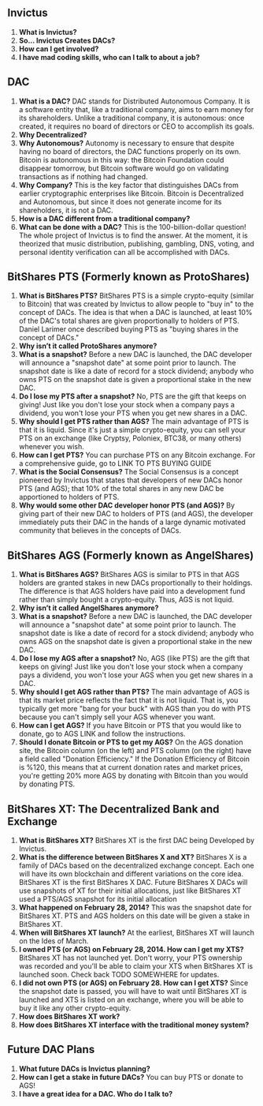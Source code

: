
Invictus
--------
1. **What is Invictus?**
2. **So… Invictus Creates DACs?**
3. **How can I get involved?**
4. **I have mad coding skills, who can I talk to about a job?**


DAC
---
1. **What is a DAC?** DAC stands for Distributed Autonomous Company. It is a software entity that, like a traditional company, aims to earn money for its shareholders. Unlike a traditional company, it is autonomous: once created, it requires no board of directors or CEO to accomplish its goals.
2. **Why Decentralized?**
3. **Why Autonomous?** Autonomy is necessary to ensure that despite having no board of directors, the DAC functions properly on its own. Bitcoin is autonomous in this way: the Bitcoin Foundation could disappear tomorrow, but Bitcoin software would go on validating transactions as if nothing had changed.
4. **Why Company?** This is the key factor that distinguishes DACs from earlier cryptographic enterprises like Bitcoin. Bitcoin is Decentralized and Autonomous, but since it does not generate income for its shareholders, it is not a DAC. 
5. **How is a DAC different from a traditional company?**
6. **What can be done with a DAC?** This is the 100-billion-dollar question! The whole project of Invictus is to find the answer. At the moment, it is theorized that music distribution, publishing, gambling, DNS, voting, and personal identity verification can all be accomplished with DACs.


BitShares PTS (Formerly known as ProtoShares)
-----------------------------------------------
1. **What is BitShares PTS?** BitShares PTS is a simple crypto-equity (similar to Bitcoin) that was created by Invictus to allow people to "buy in" to the concept of DACs. The idea is that when a DAC is launched, at least 10% of the DAC's total shares are given proportionally to holders of PTS. Daniel Larimer once described buying PTS as "buying shares in the concept of DACs."
2. **Why isn’t it called ProtoShares anymore?**
3. **What is a snapshot?** Before a new DAC is launched, the DAC developer will announce a "snapshot date" at some point prior to launch. The snapshot date is like a date of record for a stock dividend; anybody who owns PTS on the snapshot date is given a proportional stake in the new DAC.
5. **Do I lose my PTS after a snapshot?** No, PTS are the gift that keeps on giving! Just like you don't lose your stock when a company pays a dividend, you won't lose your PTS when you get new shares in a DAC.
6. **Why should I get PTS rather than AGS?** The main advantage of PTS is that it is liquid. Since it's just a simple crypto-equity, you can sell your PTS on an exchange (like Cryptsy, Poloniex, BTC38, or many others) whenever you wish.
7. **How can I get PTS?** You can purchase PTS on any Bitcoin exchange. For a comprehensive guide, go to LINK TO PTS BUYING GUIDE
8. **What is the Social Consensus?** The Social Consensus is a concept pioneered by Invictus that states that developers of new DACs honor PTS (and AGS); that 10% of the total shares in any new DAC be apportioned to holders of PTS.
9. **Why would some other DAC developer honor PTS (and AGS)?** By giving part of their new DAC to holders of PTS (and AGS), the developer immediately puts their DAC in the hands of a large dynamic motivated community that believes in the concepts of DACs.



BitShares AGS (Formerly known as AngelShares)
-----------------------------------------------
1. **What is BitShares AGS?** BitShares AGS is similar to PTS in that AGS holders are granted stakes in new DACs proportionally to their holdings. The difference is that AGS holders have paid into a development fund rather than simply bought a crypto-equity. Thus, AGS is not liquid.
2. **Why isn’t it called AngelShares anymore?**
3. **What is a snapshot?** Before a new DAC is launched, the DAC developer will announce a "snapshot date" at some point prior to launch. The snapshot date is like a date of record for a stock dividend; anybody who owns AGS on the snapshot date is given a proportional stake in the new DAC.
4. **Do I lose my AGS after a snapshot?** No, AGS (like PTS) are the gift that keeps on giving! Just like you don't lose your stock when a company pays a dividend, you won't lose your AGS when you get new shares in a DAC.
5. **Why should I get AGS rather than PTS?** The main advantage of AGS is that its market price reflects the fact that it is not liquid. That is, you typically get more "bang for your buck" with AGS than you do with PTS because you can't simply sell your AGS whenever you want.
6. **How can I get AGS?** If you have Bitcoin or PTS that you would like to donate, go to AGS LINK and follow the instructions.
7. **Should I donate Bitcoin or PTS to get my AGS?** On the AGS donation site, the Bitcoin column (on the left) and PTS column (on the right) have a field called "Donation Efficiency." If the Donation Efficiency of Bitcoin is %120, this means that at current donation rates and market prices, you're getting 20% more AGS by donating with Bitcoin than you would by donating PTS.


BitShares XT: The Decentralized Bank and Exchange
-----------------------------------------------
1. **What is BitShares XT?** BitShares XT is the first DAC being Developed by Invictus.
2. **What is the difference between BitShares X and XT?**  BitShares X is a family of DACs based on the decentralized exchange concept. Each one will have its own blockchain and different variations on the core idea. BitShares XT is the first BitShares X DAC. Future BitShares X DACs will use snapshots of XT for their initial allocations, just like BitShares XT used a PTS/AGS snapshot for its initial allocation
2. **What happened on February 28, 2014?** This was the snapshot date for BitShares XT. PTS and AGS holders on this date will be given a stake in BitShares XT.
3. **When will BitShares XT launch?** At the earliest, BitShares XT will launch on the Ides of March.
4. **I owned PTS (or AGS) on February 28, 2014. How can I get my XTS?** BitShares XT has not launched yet. Don't worry, your PTS ownership was recorded and you'll be able to claim your XTS when BitShares XT is launched soon. Check back TODO SOMEWHERE for updates.
5. **I did not own PTS (or AGS) on February 28. How can I get XTS?** Since the snapshot date is passed, you will have to wait until BitShares XT is launched and XTS is listed on an exchange, where you will be able to buy it like any other crypto-equity.
6. **How does BitShares XT work?**
7. **How does BitShares XT interface with the traditional money system?**



Future DAC Plans
-----------------------------------------------
1. **What future DACs is Invictus planning?**
2. **How can I get a stake in future DACs?** You can buy PTS or donate to AGS!
3. **I have a great idea for a DAC. Who do I talk to?**












